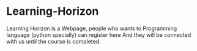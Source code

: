 # Learning-Horizon
Learning Horizon is a Webpage, people who wants to
Programming language (python specially) can register here
And they will be connected with us until the course
Is completed.
